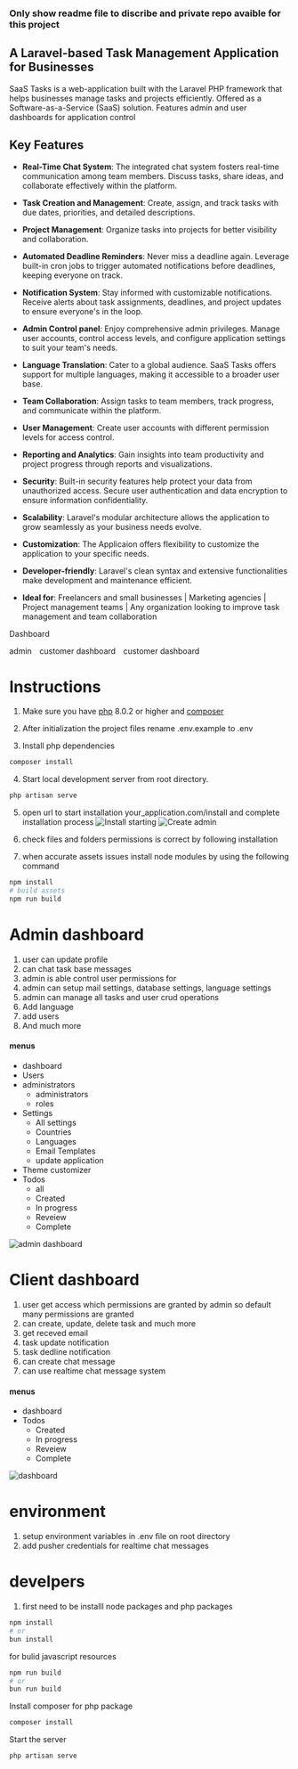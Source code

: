 ### Only show readme file to discribe and private repo avaible for this project
## A Laravel-based Task Management Application for Businesses
SaaS Tasks is a web-application built with the Laravel PHP framework that helps businesses manage tasks and projects efficiently. Offered as a Software-as-a-Service (SaaS) solution. Features admin and user dashboards for application control
## Key Features

<!-- START -->
  - **Real-Time Chat System**:  The integrated chat system fosters real-time communication among team members. Discuss tasks, share ideas, and collaborate effectively within the platform.

  - **Task Creation and Management**: Create, assign, and track tasks with due dates, priorities, and detailed descriptions.

  - **Project Management**: Organize tasks into projects for better visibility and collaboration.

  - **Automated Deadline Reminders**: Never miss a deadline again. Leverage built-in cron jobs to trigger automated notifications before deadlines, keeping everyone on track.

  - **Notification System**: Stay informed with customizable notifications. Receive alerts about task assignments, deadlines, and project updates to ensure everyone's in the loop.

  - **Admin Control panel**:  Enjoy comprehensive admin privileges. Manage user accounts, control access levels, and configure application settings to suit your team's needs.

  - **Language Translation**:  Cater to a global audience.  SaaS Tasks offers support for multiple languages, making it accessible to a broader user base.

  - **Team Collaboration**: Assign tasks to team members, track progress, and communicate within the platform.

  - **User Management**: Create user accounts with different permission levels for access control.

  - **Reporting and Analytics**: Gain insights into team productivity and project progress through reports and visualizations.

  - **Security**: Built-in security features help protect your data from unauthorized access. Secure user authentication and data encryption to ensure information confidentiality.

  - **Scalability**: Laravel's modular architecture allows the application to grow seamlessly as your business needs evolve.

  - **Customization**: The Applicaion offers flexibility to customize the application to your specific needs.

  - **Developer-friendly**: Laravel's clean syntax and extensive functionalities make development and maintenance efficient.

  - **Ideal for**: Freelancers and small businesses | Marketing agencies | Project management teams | Any organization looking to improve task management and team collaboration
<!--FINISHED-->
Dashboard
<div style="display:flex;  gap: 10px;">
    <div>
        admin
        <img src="https://raw.githubusercontent.com/appsaeed/assets/main/images/crm/admin.png" alt="">
    </div>
    <div>
        customer dashboard
        <img src="https://raw.githubusercontent.com/appsaeed/assets/main/images/crm/dashboard.png" alt="">
    </div>
    <div>
        customer dashboard
        <img src="https://raw.githubusercontent.com/appsaeed/assets/main/images/crm/customer-dashboard-home.png" alt="">
    </div>
</div>

# Instructions
1. Make sure you have [php](https://www.php.net/) 8.0.2 or higher and [composer](https://getcomposer.org)

2. After initialization the project files rename .env.example to .env

3. Install php dependencies

```sh
composer install
```

4. Start local development server from root directory.

```sh
php artisan serve
```

5. open url to start installation your_application.com/install and complete installation process
![Install starting](https://raw.githubusercontent.com/appsaeed/assets/main/images/crm/install-start.png)
![Create admin](https://raw.githubusercontent.com/appsaeed/assets/main/images/crm/install-admin.png)

6. check files and folders permissions is correct by following installation
7. when accurate assets issues install node modules by using the following command
````sh
npm install
# build assets
npm run build
````
# Admin dashboard

1. user can update profile
2. can chat task base messages
3. admin is able control user permissions for
4. admin can setup mail settings, database settings, language settings
5. admin can manage all tasks and user crud operations
6. Add language
7. add users
8. And much more

#### menus

- dashboard
- Users
- administrators
  - administrators
  - roles
- Settings
  - All settings
  - Countries
  - Languages
  - Email Templates
  - update application
- Theme customizer
- Todos
  - all
  - Created
  - In progress
  - Reveiew
  - Complete

![admin dashboard](https://raw.githubusercontent.com/appsaeed/assets/main/images/crm/admin.png)

# Client dashboard

1. user get access which permissions are granted by admin so default many permissions are granted
2. can create, update, delete task and much more
3. get receved email
4. task update notification
5. task dedline notification
6. can create chat message
7. can use realtime chat message system

#### menus

- dashboard
- Todos
  - Created
  - In progress
  - Reveiew
  - Complete

![dashboard](https://raw.githubusercontent.com/appsaeed/assets/main/images/crm/customer-dashboard.png)

# environment

1. setup environment variables in .env file on root directory
2. add pusher credentials for realtime chat messages

# develpers

1. first need to be installl node packages and php packages

```sh
npm install
# or
bun install
```

for bulid javascript resources

```sh
npm run build
# or
bun run build
```

Install composer for php package

```sh
composer install
```
Start the server

```sh
php artisan serve
```

